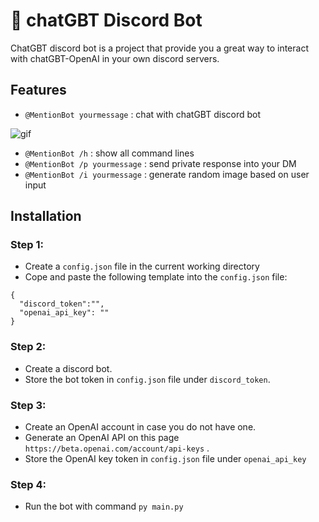 # 🤖 chatGBT Discord Bot
ChatGBT discord bot is a project that provide you a great way to interact with chatGBT-OpenAI in your own discord servers.

## Features
- `@MentionBot yourmessage` : chat with chatGBT discord bot

![gif](https://user-images.githubusercontent.com/112210000/210421037-e5827723-7ad1-48a2-a807-74d45b75c5f3.gif)

- `@MentionBot /h` : show all command lines
- `@MentionBot /p yourmessage` : send private response into your DM
- `@MentionBot /i yourmessage` : generate random image based on user input


## Installation

### Step 1:
- Create a `config.json` file in the current working directory
- Cope and paste the following template into the `config.json` file:
```
{
  "discord_token":"",
  "openai_api_key": ""
}
```
### Step 2: 
- Create a discord bot.
- Store the bot token in `config.json` file under `discord_token`.
### Step 3:
- Create an OpenAI account in case you do not have one.
- Generate an OpenAI API on this page `https://beta.openai.com/account/api-keys` .
- Store the OpenAI key token in `config.json` file under `openai_api_key`
### Step 4:
- Run the bot with command `py main.py`


